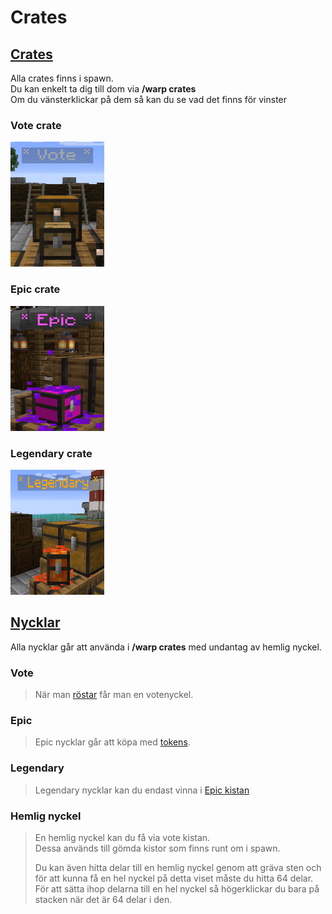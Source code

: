 # Crates

## <ins>Crates</ins>
Alla crates finns i spawn.  
Du kan enkelt ta dig till dom via **/warp crates**  
Om du vänsterklickar på dem så kan du se vad det finns för vinster  

### Vote crate
<img src="../bilder/votecrate.png" width="150" height="200">

### Epic crate
<img src="../bilder/epiccrate.png" width="150" height="200">

### Legendary crate
<img src="../bilder/legendarycrate.png" width="150" height="200">

## <ins>Nycklar</ins>
Alla nycklar går att använda i **/warp crates** med undantag av hemlig nyckel.

### Vote
>När man [röstar](/?id=rösta) får man en votenyckel.  

### Epic
>Epic nycklar går att köpa med [tokens](tokens).  

### Legendary
>Legendary nycklar kan du endast vinna i [Epic kistan](epic-crate)  

### Hemlig nyckel
>En hemlig nyckel kan du få via vote kistan.  
>Dessa används till gömda kistor som finns runt om i spawn.  
>
>Du kan även hitta delar till en hemlig nyckel genom att gräva sten och för att kunna få en hel nyckel på detta viset måste du hitta 64 delar.  
>För att sätta ihop delarna till en hel nyckel så högerklickar du bara på stacken när det är 64 delar i den.  